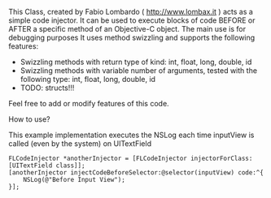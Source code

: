 This Class, created by Fabio Lombardo ( http://www.lombax.it ) acts as a simple
code injector. It can be used to execute blocks of code BEFORE or AFTER a
specific method of an Objective-C object.
The main use is for debugging purposes
It uses method swizzling and supports the following features:

- Swizzling methods with return type of kind: int, float, long, double, id
- Swizzling methods with variable number of arguments, tested with the following type: int, float, long, double, id
- TODO: structs!!!

Feel free to add or modify features of this code.

How to use?

This example implementation executes the NSLog each time inputView is called (even by the system) on UITextField

    FLCodeInjector *anotherInjector = [FLCodeInjector injectorForClass:[UITextField class]];
    [anotherInjector injectCodeBeforeSelector:@selector(inputView) code:^{
        NSLog(@"Before Input View");
    }];
